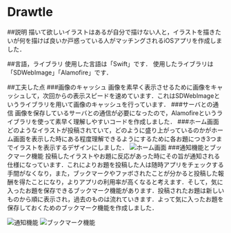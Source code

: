 # Drawtle

##説明
描いて欲しいイラストはあるが自分で描けない人と，イラストを描きたいが何を描けば良いか戸惑っている人がマッチングされるiOSアプリを作成しました．

##言語，ライブラリ
使用した言語は「Swift」です．
使用したライブラリは「SDWebImage」「Alamofire」です．

##工夫した点
###画像のキャッシュ
画像を素早く表示させるために画像をキャッシュして，次回からの表示スピードを速めています．これはSDWebImageというライブラリを用いて画像のキャッシュを行っています．
###サーバとの通信
画像を保存しているサーバとの通信が必要になったので，Alamofireというライブラリを使って素早く理解しやすいコードを作成しました．
###ホーム画面
どのようなイラストが投稿されていて，どのように盛り上がっているのかがホーム画面を表示した時にある程度理解できるようにするために各お題につき3つまでイラストを表示するデザインにしました．
![ホーム画面](https://github.com/yoshiya12x/Images/blob/master/Drawtle_image/top.png)
###通知機能とブックマーク機能
投稿したイラストやお題に反応があった時にその旨が通知される仕様になっています．これによりお題を投稿した人は随時アプリをチェックする手間がなくなり，また，ブックマークやファボされたことが分かると投稿した報酬を得たことになり，よりアプリの利用率が高くなると考えます．そして，気に入ったお題を保存できるブックマーク機能があります．投稿されたお題は新しいものから順に表示され，過去のものは流れていきます．よって気に入ったお題を保存しておくためのブックマーク機能を作成しました．

![通知機能](https://github.com/yoshiya12x/Images/blob/master/Drawtle_image/mention.png)
![ブックマーク機能](https://github.com/yoshiya12x/Images/blob/master/Drawtle_image/bookmark.png)

